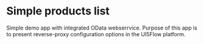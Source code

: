 # Simple products list 

Simple demo app with integrated OData webserrvice. Purpose of this app is to present reverse-proxy configuration options in the UI5Flow platform.

